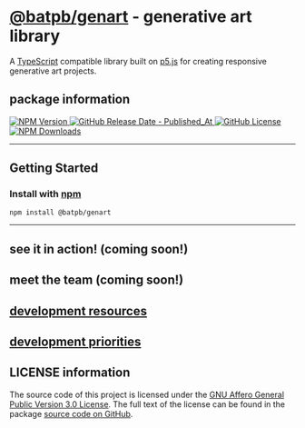 # <a href="https://www.npmjs.com/package/@batpb/genart" target="_blank" rel="noopener noreferrer">@batpb/genart</a> - generative art library

A <a href="https://www.typescriptlang.org/" target="_blank" rel="noopener noreferrer">TypeScript</a> compatible library
built on <a href="https://p5js.org/" target="_blank" rel="noopener noreferrer">p5.js</a> for creating responsive
generative art projects.

## package information

<a href="https://www.npmjs.com/package/@batpb/genart" target="_blank" rel="noopener noreferrer">![NPM Version](https://img.shields.io/npm/v/%40batpb%2Fgenart)
![GitHub Release Date - Published_At](https://img.shields.io/github/release-date/brittni-and-the-polar-bear/generative-art-library)
![GitHub License](https://img.shields.io/github/license/brittni-and-the-polar-bear/generative-art-library)
![NPM Downloads](https://img.shields.io/npm/dw/%40batpb%2Fgenart)</a>

----

## Getting Started

### Install with <a href="https://www.npmjs.com/" target="_blank" rel="noopener noreferrer">npm</a>

```shell
npm install @batpb/genart
```

----

## see it in action! (coming soon!)

## meet the team (coming soon!)

## [development resources](./resources.md)

## [development priorities](./progress-tracking/priority.md)

## LICENSE information

The source code of this project is licensed under
the <a href="https://www.gnu.org/licenses/agpl-3.0.en.html" target="_blank" rel="noopener noreferrer">GNU Affero General
Public Version 3.0 License</a>.
The full text of the license can be found in the
package <a href="https://github.com/brittni-and-the-polar-bear/generative-art-library/blob/main/LICENSE" target="_blank" rel="noopener noreferrer">
source code on GitHub</a>.
